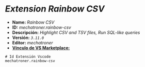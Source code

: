 <!-- Autor: Daniel Benjamin Perez Morales -->
<!-- GitHub: https://github.com/DanielBenjaminPerezMoralesDev13 -->
<!-- Gitlab: https://gitlab.com/DanielBenjaminPerezMoralesDev13 -->
<!-- Correo electrónico: danielperezdev@proton.me -->

# ***Extension Rainbow CSV***

- **Name:** *Rainbow CSV*
- **ID:** *mechatroner.rainbow-csv*
- **Descripción:** *Highlight CSV and TSV files, Run SQL-like queries*
- **Versión:** *`3.11.0`*
- **Editor:** *mechatroner*
- **[Vínculo de VS Marketplace:](https://marketplace.visualstudio.com/items?itemName=mechatroner.rainbow-csv "https://marketplace.visualstudio.com/items?itemName=mechatroner.rainbow-csv")**

```plaintext
# Id Extensión Vscode
mechatroner.rainbow-csv
```
